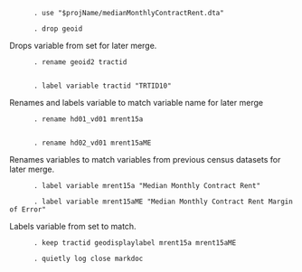           . use "$projName/medianMonthlyContractRent.dta"

          . drop geoid

Drops variable from set for later merge.

          . rename geoid2 tractid


          . label variable tractid "TRTID10"

Renames and labels variable to match variable name for later merge

          . rename hd01_vd01 mrent15a


          . rename hd02_vd01 mrent15aME

Renames variables to match variables from previous census datasets for
later merge.

          . label variable mrent15a "Median Monthly Contract Rent"

          . label variable mrent15aME "Median Monthly Contract Rent Margin of Error"

Labels variable from set to match.

          . keep tractid geodisplaylabel mrent15a mrent15aME

          . quietly log close markdoc
